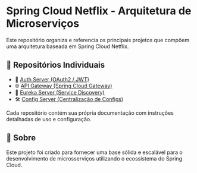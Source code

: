 # Spring Cloud Netflix - Arquitetura de Microserviços

Este repositório organiza e referencia os principais projetos que compõem uma arquitetura baseada em Spring Cloud Netflix.

## 🔗 Repositórios Individuais

- 🔐 [Auth Server (OAuth2 / JWT)](https://github.com/marcellopedrosa/auth-server)
- 🌐 [API Gateway (Spring Cloud Gateway)](https://github.com/marcellopedrosa/api-gateway)
- 🧭 [Eureka Server (Service Discovery)](https://github.com/marcellopedrosa/eureka-server)
- 🛠️ [Config Server (Centralização de Configs)](https://github.com/marcellopedrosa/config-server)

Cada repositório contém sua própria documentação com instruções detalhadas de uso e configuração.

## 📌 Sobre

Este projeto foi criado para fornecer uma base sólida e escalável para o desenvolvimento de microsserviços utilizando o ecossistema do Spring Cloud.
